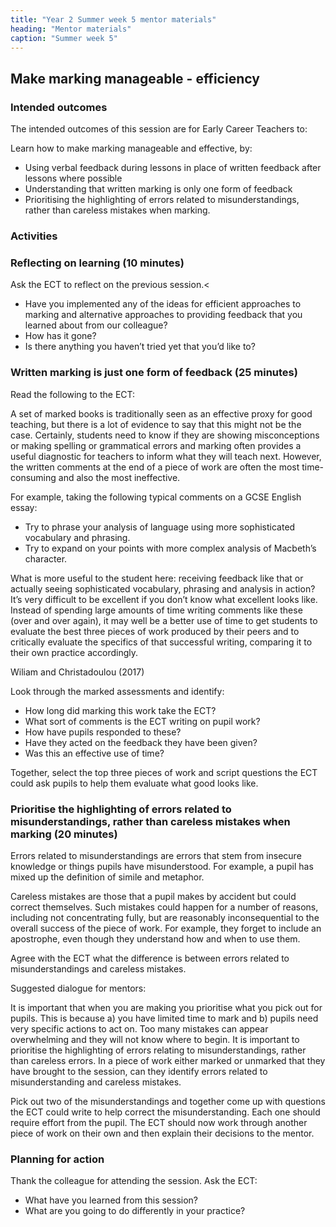 ```yaml
---
title: "Year 2 Summer week 5 mentor materials"
heading: "Mentor materials"
caption: "Summer week 5"
---
```


## Make marking manageable - efficiency

### Intended outcomes

The intended outcomes of this session are for Early Career Teachers to:

Learn how to make marking manageable and effective, by:

- Using verbal feedback during lessons in place of written feedback after lessons where possible
- Understanding that written marking is only one form of feedback
- Prioritising the highlighting of errors related to misunderstandings, rather than careless mistakes when marking.

### Activities

### Reflecting on learning (10 minutes)

Ask the ECT to reflect on the previous session.<

- Have you implemented any of the ideas for efficient approaches to marking and alternative approaches to providing feedback that you learned about from our colleague?
- How has it gone?
- Is there anything you haven’t tried yet that you’d like to?

### Written marking is just one form of feedback (25 minutes)

Read the following to the ECT:

A set of marked books is traditionally seen as an effective proxy for good teaching, but there is a lot of evidence to say that this might not be the case. Certainly, students need to know if they are showing misconceptions or making spelling or grammatical errors and marking often provides a useful diagnostic for teachers to inform what they will teach next. However, the written comments at the end of a piece of work are often the most time-consuming and also the most ineffective.

For example, taking the following typical comments on a GCSE English essay:

- Try to phrase your analysis of language using more sophisticated vocabulary and phrasing.
- Try to expand on your points with more complex analysis of Macbeth’s character.

What is more useful to the student here: receiving feedback like that or actually seeing sophisticated vocabulary, phrasing and analysis in action? It’s very difficult to be excellent if you don’t know what excellent looks like. Instead of spending large amounts of time writing comments like these (over and over again), it may well be a better use of time to get students to evaluate the best three pieces of work produced by their peers and to critically evaluate the specifics of that successful writing, comparing it to their own practice accordingly.

Wiliam and Christadoulou (2017)

Look through the marked assessments and identify:

- How long did marking this work take the ECT?
- What sort of comments is the ECT writing on pupil work?
- How have pupils responded to these?
- Have they acted on the feedback they have been given?
- Was this an effective use of time?

Together, select the top three pieces of work and script questions the ECT could ask pupils to help them evaluate what good looks like.

### Prioritise the highlighting of errors related to misunderstandings, rather than careless mistakes when marking (20 minutes)

Errors related to misunderstandings are errors that stem from insecure knowledge or things pupils have misunderstood. For example, a pupil has mixed up the definition of simile and metaphor.

Careless mistakes are those that a pupil makes by accident but could correct themselves. Such mistakes could happen for a number of reasons, including not concentrating fully, but are reasonably inconsequential to the overall success of the piece of work. For example, they forget to include an apostrophe, even though they understand how and when to use them.

Agree with the ECT what the difference is between errors related to misunderstandings and careless mistakes.

Suggested dialogue for mentors:

It is important that when you are making you prioritise what you pick out for pupils. This is because a) you have limited time to mark and b) pupils need very specific actions to act on. Too many mistakes can appear overwhelming and they will not know where to begin. It is important to prioritise the highlighting of errors relating to misunderstandings, rather than careless errors. In a piece of work either marked or unmarked that they have brought to the session, can they identify errors related to misunderstanding and careless mistakes.

Pick out two of the misunderstandings and together come up with questions the ECT could write to help correct the misunderstanding. Each one should require effort from the pupil. The ECT should now work through another piece of work on their own and then explain their decisions to the mentor.

### Planning for action

Thank the colleague for attending the session. Ask the ECT:

- What have you learned from this session?
- What are you going to do differently in your practice?
